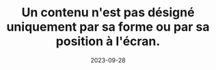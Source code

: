---
N: '179'
Rubrique: Présentation
title: Un contenu n'est pas désigné uniquement par sa forme ou par sa position à
  l'écran.
detail: Un contenu n'est pas désigné uniquement par sa forme ou par sa position  à l'écran.
abstract: 
categories: [" Présentation"]
agrege: O4179-E059
opquast: '4 179'
indiceebook: '59'
description: "Règle n° 059"
before: "058"
weight: "059"
after: "060"
actif: '1'
layout: rules
date: 2023-09-28
tags: ["", ""]
objectif: ["", ""]
Meo: [""]
Controle: [""
]
Source: ["Opquast"]
Referentiel: [""]
Steps: ["", ""]
---